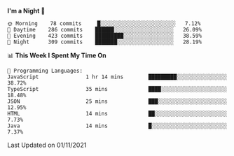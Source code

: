 <!--START_SECTION:waka-->
**I'm a Night 🦉** 

```text
🌞 Morning    78 commits     █░░░░░░░░░░░░░░░░░░░░░░░░   7.12% 
🌆 Daytime    286 commits    ██████░░░░░░░░░░░░░░░░░░░   26.09% 
🌃 Evening    423 commits    █████████░░░░░░░░░░░░░░░░   38.59% 
🌙 Night      309 commits    ███████░░░░░░░░░░░░░░░░░░   28.19%

```


📊 **This Week I Spent My Time On** 

```text
💬 Programming Languages: 
JavaScript               1 hr 14 mins        █████████░░░░░░░░░░░░░░░░   38.72% 
TypeScript               35 mins             ████░░░░░░░░░░░░░░░░░░░░░   18.48% 
JSON                     25 mins             ███░░░░░░░░░░░░░░░░░░░░░░   12.95% 
HTML                     14 mins             ██░░░░░░░░░░░░░░░░░░░░░░░   7.73% 
Java                     14 mins             █░░░░░░░░░░░░░░░░░░░░░░░░   7.37%

```


 Last Updated on 01/11/2021
<!--END_SECTION:waka-->

